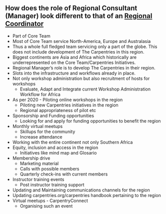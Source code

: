 ## How does the role of Regional Consultant (Manager) look different to that of an [Regional Coordinator](https://docs.carpentries.org/topic_folders/workshop_administration/expectations.html)
- Part of Core Team
 - Most of Core Team service North-America, Europe and Australasia
 - Thus a whole full fledged team servicing only a part of the globe. This does not include development of The Carpentries in this region. 
 - Biggest continents are Asia and Africa which historically are underrepresented on the Core Team/Carpentries Initiatives. 
 - Regional Manager’s role is to develop The Carpentries in their region. 
  - Slots into the infrastructure and workflows already in place. 
- Not only workshop administration but also recruitment of hosts for workshops
  - Evaluate, Adapt and Integrate current Workshop Administration Workflow for Africa
- As per 2020 - Piloting online workshops in the region
  - Piloting new Carpentries initiatives in the region
  - Regional appropriateness of pilot etc
- Sponsorship and Funding opportunities
  - Looking for and apply for funding opportunities to benefit the region
- Monthly virtual meetups
  - Skillups for the community
  - Increase attendance
- Working with the entire continent not only Southern Africa
- Equity, inclusion and access in the region
  - Initiatives like mind map and Glosario
- Membership drive
  - Marketing material
  - Calls with possible members
  - Quarterly check-ins with current members
- Instructor training events
  - Post instructor training support
- Updating and Maintaining communications channels for the region
- Updating carpentries.org/carpentries handbook pertaining to the region
- Virtual meetups - CarpentryConnect
  - Organising such an event
 
